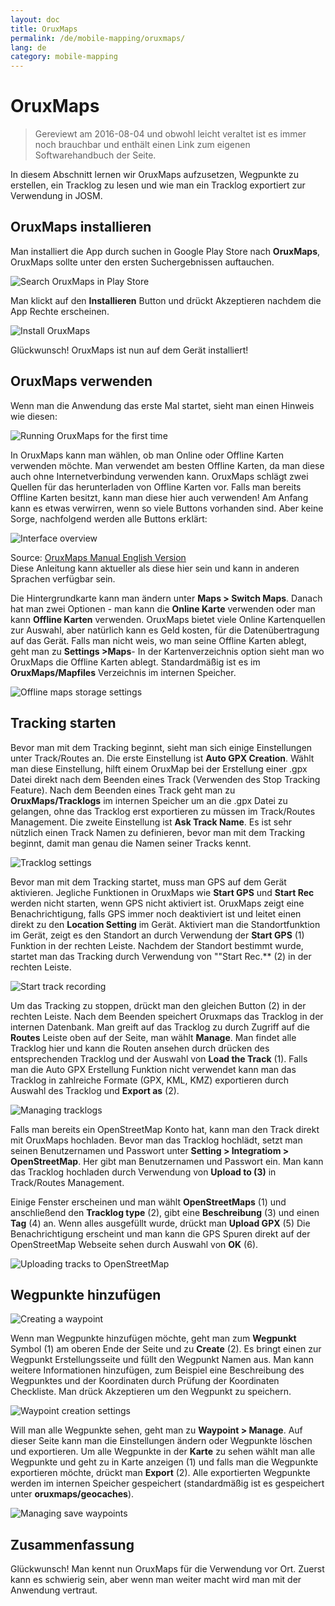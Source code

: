 ```yaml
---
layout: doc
title: OruxMaps
permalink: /de/mobile-mapping/oruxmaps/
lang: de
category: mobile-mapping
---
```


OruxMaps
===============

> Gereviewt am 2016-08-04 und obwohl leicht veraltet ist es immer noch brauchbar und enthält einen Link zum eigenen Softwarehandbuch der Seite.

In diesem Abschnitt lernen wir OruxMaps aufzusetzen, Wegpunkte zu erstellen, ein Tracklog zu lesen und wie man ein Tracklog exportiert zur Verwendung in JOSM.  

​OruxMaps installieren
------------------

Man installiert die App durch suchen in Google Play Store nach **OruxMaps**, OruxMaps sollte unter den ersten Suchergebnissen auftauchen.  

![Search OruxMaps in Play Store][]

Man klickt auf den **Installieren** Button und drückt Akzeptieren nachdem die App Rechte erscheinen.  

![Install OruxMaps][]

Glückwunsch! OruxMaps ist nun auf dem Gerät installiert!  

OruxMaps verwenden
--------------------

Wenn man die Anwendung das erste Mal startet, sieht man einen Hinweis wie diesen:  

![Running OruxMaps for the first time][]

In OruxMaps kann man wählen, ob man Online oder Offline Karten verwenden möchte. Man verwendet am besten Offline Karten, da man diese auch ohne Internetverbindung verwenden kann. OruxMaps schlägt zwei Quellen für das herunterladen von Offline Karten vor. Falls man bereits Offline Karten besitzt, kann man diese hier auch verwenden! Am Anfang kann es etwas verwirren, wenn so viele Buttons vorhanden sind. Aber keine Sorge, nachfolgend werden alle Buttons erklärt:  

![Interface overview][]

Source: [OruxMaps Manual English Version](http://www.google.com/url?q=http%3A%2F%2Fwww.oruxmaps.com%2Foruxmapsmanual_en.pdf&sa=D&sntz=1&usg=AFQjCNFY7Tk-Gzz9NFKy9WOsnfnn8x3Kwg)  
Diese Anleitung kann aktueller als diese hier sein und kann in anderen Sprachen verfügbar sein.  

Die Hintergrundkarte kann man ändern unter **Maps \> Switch Maps**. Danach hat man zwei Optionen - man kann die **Online Karte** verwenden oder man kann 
**Offline Karten** verwenden. OruxMaps bietet viele Online Kartenquellen zur Auswahl, aber natürlich kann es Geld kosten, für die Datenübertragung auf das Gerät. Falls man nicht weis, wo man seine Offline Karten ablegt, geht man zu **Settings \>Maps**- In der Kartenverzeichnis option sieht man wo OruxMaps die
Offline Karten ablegt. Standardmäßig ist es im **OruxMaps/Mapfiles** Verzeichnis im internen Speicher.  

![Offline maps storage settings][]

Tracking starten
--------------

Bevor man mit dem Tracking beginnt, sieht man sich einige Einstellungen unter Track/Routes an. Die erste Einstellung ist **Auto GPX Creation**. Wählt man diese Einstellung, hilft einem OruxMap bei der Erstellung einer .gpx Datei direkt nach dem Beenden eines Track (Verwenden des Stop Tracking Feature). Nach dem Beenden eines Track geht man zu **OruxMaps/Tracklogs** im internen Speicher um an die .gpx Datei zu gelangen, ohne das Tracklog erst exportieren zu müssen im Track/Routes Management. Die zweite Einstellung ist **Ask Track Name**. Es ist sehr nützlich einen Track Namen zu definieren, bevor man mit dem Tracking beginnt, damit man genau die Namen seiner Tracks kennt.  

![Tracklog settings][]

Bevor man mit dem Tracking startet, muss man GPS auf dem Gerät aktivieren. Jegliche Funktionen in OruxMaps wie **Start GPS** und **Start Rec** werden nicht starten, wenn GPS nicht aktiviert ist. OruxMaps zeigt eine Benachrichtigung, falls GPS immer noch deaktiviert ist und leitet einen direkt zu den **Location Setting** im Gerät.  Aktiviert man die Standortfunktion im Gerät, zeigt es den Standort an durch Verwendung der **Start GPS** (1) Funktion in der rechten Leiste. Nachdem der Standort bestimmt wurde, startet man das Tracking durch Verwendung von ""Start Rec.** (2) in der rechten Leiste.  

![Start track recording][]

Um das Tracking zu stoppen, drückt man den gleichen Button (2) in der rechten Leiste. Nach dem Beenden speichert Oruxmaps das Tracklog in der internen Datenbank. Man greift auf das Tracklog zu durch Zugriff auf die **Routes** Leiste oben auf der Seite, man wählt **Manage**. Man findet alle Tracklog hier und kann die Routen ansehen durch drücken des entsprechenden Tracklog und der Auswahl von **Load the Track** (1). Falls man die Auto GPX Erstellung Funktion nicht verwendet kann man das Tracklog in zahlreiche Formate (GPX, KML, KMZ) exportieren durch Auswahl des Tracklog und **Export as** (2).  

![Managing tracklogs][]

Falls man bereits ein OpenStreetMap Konto hat, kann man den Track direkt mit OruxMaps hochladen. Bevor man das Tracklog hochlädt, setzt man seinen Benutzernamen und Passwort unter **Setting \> Integratiom \> OpenStreetMap**. Her gibt man Benutzernamen und Passwort ein. Man kann das Tracklog hochladen durch Verwendung von **Upload to (3)** in Track/Routes Management.  

Einige Fenster erscheinen und man wählt **OpenStreetMaps** (1) und anschließend den **Tracklog type** (2), gibt eine **Beschreibung** (3) und einen **Tag** (4) an. Wenn alles ausgefüllt wurde, drückt man **Upload GPX** (5) Die Benachrichtigung erscheint und man kann die GPS Spuren direkt auf der OpenStreetMap Webseite sehen durch Auswahl von **OK** (6).  

![Uploading tracks to OpenStreetMap][]

Wegpunkte hinzufügen
---------------------

![Creating a waypoint][]

Wenn man Wegpunkte hinzufügen möchte, geht man zum **Wegpunkt** Symbol (1) am oberen Ende der Seite und zu **Create** (2). Es bringt einen zur Wegpunkt Erstellungsseite und füllt den Wegpunkt Namen aus. Man kann weitere Informationen hinzufügen, zum Beispiel eine Beschreibung des Wegpunktes und der Koordinaten durch Prüfung der Koordinaten Checkliste. Man drück Akzeptieren um den Wegpunkt zu speichern.  

![Waypoint creation settings][]

Will man alle Wegpunkte sehen, geht man zu **Waypoint \> Manage**. Auf dieser Seite kann man die Einstellungen ändern oder Wegpunkte löschen und exportieren. Um alle Wegpunkte in der **Karte** zu sehen wählt man alle Wegpunkte und geht zu in Karte anzeigen (1) und falls man die Wegpunkte exportieren möchte, drückt man **Export** (2). Alle exportierten Wegpunkte werden im internen Speicher gespeichert (standardmäßig ist es gespeichert unter **oruxmaps/geocaches**).  

![Managing save waypoints][]

Zusammenfassung
-----------

Glückwunsch! Man kennt nun OruxMaps für die Verwendung vor Ort. Zuerst kann es schwierig sein, aber wenn man weiter macht wird man mit der Anwendung vertraut.  

[Search OruxMaps in Play Store]: /images/mobile-mapping/oruxmaps_image00.png
[Install OruxMaps]: /images/mobile-mapping/oruxmaps_image03.png
[Running OruxMaps for the first time]: /images/mobile-mapping/oruxmaps_image01.png
[Interface overview]: /images/mobile-mapping/oruxmaps_image09.png
[Offline maps storage settings]: /images/mobile-mapping/oruxmaps_image06.png
[Tracklog settings]: /images/mobile-mapping/oruxmaps_image11.png
[Start track recording]: /images/mobile-mapping/oruxmaps_image02.png
[Managing tracklogs]: /images/mobile-mapping/oruxmaps_image10.png
[Uploading tracks to OpenStreetMap]: /images/mobile-mapping/oruxmaps_image05.png
[Creating a waypoint]: /images/mobile-mapping/oruxmaps_image07.png
[Waypoint creation settings]: /images/mobile-mapping/oruxmaps_image08.png
[Managing save waypoints]: /images/mobile-mapping/oruxmaps_image04.png